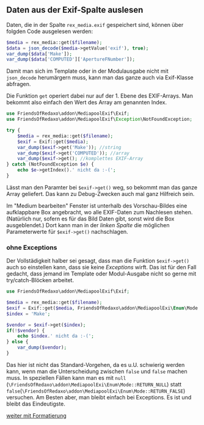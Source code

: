 
## Daten aus der Exif-Spalte auslesen

Daten, die in der Spalte ```rex_media.exif``` gespeichert sind, können über folgden Code ausgelesen werden:

```php
$media = rex_media::get($filename);
$data = json_decode($media->getValue('exif'), true);
var_dump($data['Make']);
var_dump($data['COMPUTED']['ApertureFNumber']);
```

Damit man sich im Template oder in der Modulausgabe nicht mit ```json_decode``` herumärgern muss, kann man das ganze auch via Exif-Klasse abfragen.

Die Funktion ```get``` operiert dabei nur auf der 1. Ebene des EXIF-Arrays. Man bekommt also einfach den Wert des Array am genannten Index.

```php
use FriendsOfRedaxo\addon\MediapoolExif\Exif;
use FriendsOfRedaxo\addon\MediapoolExif\Exception\NotFoundException;

try {
	$media = rex_media::get($filename);
	$exif = Exif::get($media);
	var_dump($exif->get('Make')); //string
	var_dump($exif->get('COMPUTED')); //array
	var_dump($exif->get(); //komplettes EXIF-Array
} catch (NotFoundException $e) {
	echo $e->getIndex().' nicht da :-(';
}
```

Lässt man den Paramter bei ```$exif->get()``` weg, so bekommt man das ganze Array geliefert. Das kann zu Debug-Zwecken auch mal ganz Hilfreich sein.

Im "Medium bearbeiten" Fenster ist unterhalb des Vorschau-Bildes eine aufklappbare Box angebracht, wo alle EXIF-Daten zum Nachlesen stehen. (Natürlich nur, sofern es für das Bild Daten gibt, sonst wird die Box ausgeblendet.) Dort kann man in der *linken Spalte* die möglichen Parameterwerte für ```$exif->get()``` nachschlagen.


### ohne Exceptions
Der Vollstädigkeit halber sei gesagt, dass man die Funktion ```$exif->get()``` auch so einstellen kann, dass sie keine *Exceptions* wirft. Das ist für den Fall gedacht, dass jemand im Template oder Modul-Ausgabe nicht so gerne mit try/catch-Blöcken arbeitet.

```php
use FriendsOfRedaxo\addon\MediapoolExif\Exif;

$media = rex_media::get($filename);
$exif = Exif::get($media, FriendsOfRedaxo\addon\MediapoolExi\Enum\Mode::RETURN_FALSE);
$index = 'Make';

$vendor = $exif->get($index);
if(!$vendor) {
    echo $index.' nicht da :-(';
} else {
    var_dump($vendor);
}
```

Das hier ist nicht das Standard-Vorgehen, da es u.U. schwierig werden kann, wenn man die Unterscheidung zwischen ```false``` und ```false``` machen muss. In speziellen Fällen kann man es mit ```null``` (```\FriendsOfRedaxo\addon\MediapoolExi\Enum\Mode::RETURN_NULL```) statt ```false```(```\FriendsOfRedaxo\addon\MediapoolExi\Enum\Mode::RETURN_FALSE```) versuchen.
Am Besten aber, man bleibt einfach bei Exceptions. Es ist und bleibt das Eindeutigste.

[weiter mit Formatierung](formatierung.md)


